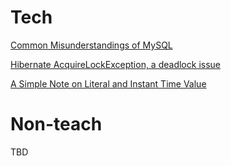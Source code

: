 # Tech

[Common Misunderstandings of MySQL](tech/mysql-common-misunderstanding.md)

[Hibernate AcquireLockException, a deadlock issue](tech/AcquireLockExcpetion-deadlock.md)

[A Simple Note on Literal and Instant Time Value](tech/mysql-literal-instant-time.md)

# Non-teach
TBD



